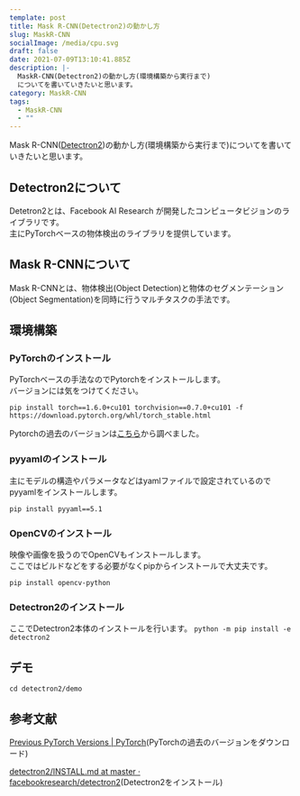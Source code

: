 ```yaml
---
template: post
title: Mask R-CNN(Detectron2)の動かし方
slug: MaskR-CNN
socialImage: /media/cpu.svg
draft: false
date: 2021-07-09T13:10:41.885Z
description: |-
  MaskR-CNN(Detectron2)の動かし方(環境構築から実行まで)
  についてを書いていきたいと思います。
category: MaskR-CNN
tags:
  - MaskR-CNN
  - ""
---
```

Mask R-CNN([Detectron2](https://github.com/facebookresearch/detectron2))の動かし方(環境構築から実行まで)についてを書いていきたいと思います。

## Detectron2について
Detetron2とは、Facebook AI Research が開発したコンピュータビジョンのライブラリです。  
主にPyTorchベースの物体検出のライブラリを提供しています。

## Mask R-CNNについて
Mask R-CNNとは、物体検出(Object Detection)と物体のセグメンテーション(Object Segmentation)を同時に行うマルチタスクの手法です。

## 環境構築

### PyTorchのインストール
PyTorchベースの手法なのでPytorchをインストールします。  
バージョンには気をつけてください。

`pip install torch==1.6.0+cu101 torchvision==0.7.0+cu101 -f https://download.pytorch.org/whl/torch_stable.html`

Pytorchの過去のバージョンは[こちら](https://pytorch.org/get-started/previous-versions/)から調べました。

### pyyamlのインストール
主にモデルの構造やパラメータなどはyamlファイルで設定されているのでpyyamlをインストールします。

`pip install pyyaml==5.1`

### OpenCVのインストール
映像や画像を扱うのでOpenCVもインストールします。  
ここではビルドなどをする必要がなくpipからインストールで大丈夫です。

`pip install opencv-python`

### Detectron2のインストール
ここでDetectron2本体のインストールを行います。
`python -m pip install -e detectron2`

## デモ
`cd detectron2/demo`

## 参考文献
[Previous PyTorch Versions | PyTorch](https://pytorch.org/get-started/previous-versions/)(PyTorchの過去のバージョンをダウンロード)

[detectron2/INSTALL.md at master · facebookresearch/detectron2](https://github.com/facebookresearch/detectron2/blob/master/INSTALL.md)(Detectron2をインストール)
